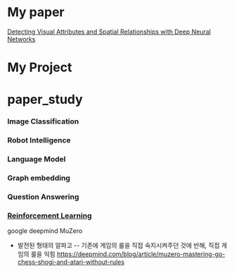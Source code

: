 # My paper
[Detecting Visual Attributes and Spatial Relationships with Deep Neural Networks](https://www.eiric.or.kr/literature/ser_view.php?SnxGubun=INME&mode=total&searchCate=literature&literature=Y&more=Y&research=Y&pg=2&gu=INME001F8&cmd=qryview&SnxIndxNum=213385&q1_yy=2018&q1_mm=05&rownum=16&totalCnt=135&q1_t=6rmA7J247LKg&listUrl=L2xpdGVyYXR1cmUvcmVzdWx0LnBocD9TbnhHdWJ1bj1JTk1FJm1vZGU9dG90YWwmc2VhcmNoQ2F0ZT1saXRlcmF0dXJlJmxpdGVyYXR1cmU9WSZxMT0lQjElRTglQzAlQ0UlQzMlQjYmbW9yZT1ZJmYxPU1OJnJlc2VhcmNoPVkmcGc9Mg==&f1=MN&q1=%B1%E8%C0%CE%C3%B6)





# My Project


# paper_study
### Image Classification

### Robot Intelligence

### Language Model

### Graph embedding

### Question Answering

### [Reinforcement Learning](#google-deepmind-muzero) 











google deepmind MuZero
- 발전된 형태의 알파고
-- 기존에 게임의 룰을 직접 숙지시켜주던 것에 반해, 직접 게임의 룰을 익힘
https://deepmind.com/blog/article/muzero-mastering-go-chess-shogi-and-atari-without-rules
